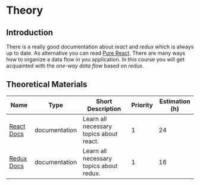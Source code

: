 # Theory

## Introduction

There is a really good documentation about *react* and *redux* which is
always up to date. As alternative you can read
[Pure React](https://daveceddia.com/pure-react/). There are many ways
how to organize a data flow in you application. In this course you will
get acquainted with the *one-way data flow* based on *redux*.


## Theoretical Materials

| Name                                                            | Type          | Short Description                       | Priority | Estimation (h) |
|-----------------------------------------------------------------|---------------|-----------------------------------------|----------|----------------|
| [React Docs](https://reactjs.org/docs/getting-started.html)     | documentation | Learn all necessary topics about react. | 1        | 24             |
| [Redux Docs](https://redux.js.org/introduction/getting-started) | documentation | Learn all necessary topics about redux. | 1        | 16             |

